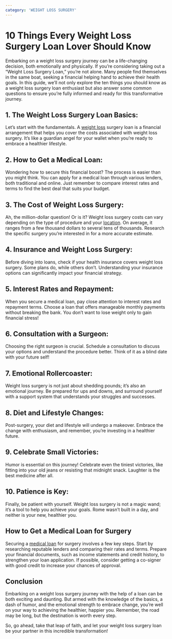 ```yaml
---
category: 'WEIGHT LOSS SURGERY'
---
```

# 10 Things Every Weight Loss Surgery Loan Lover Should Know
Embarking on a weight loss surgery journey can be a life-changing decision, both emotionally and physically. If you’re considering taking out a “Weight Loss Surgery Loan,” you’re not alone. Many people find themselves in the same boat, seeking a financial helping hand to achieve their health goals. In this guide, we’ll not only explore the ten things you should know as a weight loss surgery loan enthusiast but also answer some common questions to ensure you’re fully informed and ready for this transformative journey.

## 1. The Weight Loss Surgery Loan Basics:
Let’s start with the fundamentals. A [weight loss](https://tlc.com.au/weight-loss-surgery-loans-are-making-people-health-conscious/) surgery loan is a financial arrangement that helps you cover the costs associated with weight loss surgery. It’s like a guardian angel for your wallet when you’re ready to embrace a healthier lifestyle.

## 2. How to Get a Medical Loan:
Wondering how to secure this financial boost? The process is easier than you might think. You can apply for a medical loan through various lenders, both traditional and online. Just remember to compare interest rates and terms to find the best deal that suits your budget.

## 3. The Cost of Weight Loss Surgery:
Ah, the million-dollar question! Or is it? Weight loss surgery costs can vary depending on the type of procedure and your [location](https://tlc.com.au/contact-us/). On average, it ranges from a few thousand dollars to several tens of thousands. Research the specific surgery you’re interested in for a more accurate estimate.

## 4. Insurance and Weight Loss Surgery:
Before diving into loans, check if your health insurance covers weight loss surgery. Some plans do, while others don’t. Understanding your insurance options can significantly impact your financial strategy.

## 5. Interest Rates and Repayment:
When you secure a medical loan, pay close attention to interest rates and repayment terms. Choose a loan that offers manageable monthly payments without breaking the bank. You don’t want to lose weight only to gain financial stress!

## 6. Consultation with a Surgeon:
Choosing the right surgeon is crucial. Schedule a consultation to discuss your options and understand the procedure better. Think of it as a blind date with your future self!

## 7. Emotional Rollercoaster:
Weight loss surgery is not just about shedding pounds; it’s also an emotional journey. Be prepared for ups and downs, and surround yourself with a support system that understands your struggles and successes.

## 8. Diet and Lifestyle Changes:
Post-surgery, your diet and lifestyle will undergo a makeover. Embrace the change with enthusiasm, and remember, you’re investing in a healthier future.

## 9. Celebrate Small Victories:
Humor is essential on this journey! Celebrate even the tiniest victories, like fitting into your old jeans or resisting that midnight snack. Laughter is the best medicine after all.

## 10. Patience is Key:
Finally, be patient with yourself. Weight loss surgery is not a magic wand; it’s a tool to help you achieve your goals. Rome wasn’t built in a day, and neither is your new, healthier you.

## How to Get a Medical Loan for Surgery
Securing a [medical loan](https://en.wikipedia.org/wiki/Medical_debt) for surgery involves a few key steps. Start by researching reputable lenders and comparing their rates and terms. Prepare your financial documents, such as income statements and credit history, to strengthen your loan application. If possible, consider getting a co-signer with good credit to increase your chances of approval.

## Conclusion
Embarking on a weight loss surgery journey with the help of a loan can be both exciting and daunting. But armed with the knowledge of the basics, a dash of humor, and the emotional strength to embrace change, you’re well on your way to achieving the healthier, happier you. Remember, the road may be long, but the destination is worth every step.

So, go ahead, take that leap of faith, and let your weight loss surgery loan be your partner in this incredible transformation!